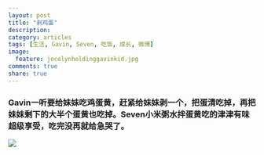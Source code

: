 ```yaml
---
layout: post
title: "剥鸡蛋"
description: 
category: articles
tags: [生活, Gavin, Seven, 吃饭, 成长, 微博]
image:
  feature: jocelynholdinggavinkid.jpg
comments: true
share: true
---
```


### Gavin一听要给妹妹吃鸡蛋黄，赶紧给妹妹剥一个，把蛋清吃掉，再把妹妹剩下的大半个蛋黄也吃掉。Seven小米粥水拌蛋黄吃的津津有味超级享受，吃完没再就给急哭了。 ###

![](http://i.imgur.com/HuYIVfp.jpg)